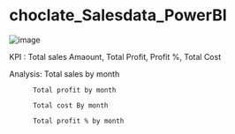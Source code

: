 # choclate_Salesdata_PowerBI

![image](https://user-images.githubusercontent.com/26314764/148239853-424b083a-d766-47d7-9b0f-da2f9fd2e86a.png)

KPI : Total sales Amaount, Total Profit, Profit %, Total Cost

Analysis: Total sales by month

          Total profit by month
          
          Total cost By month
          
          Total profit % by month
         
